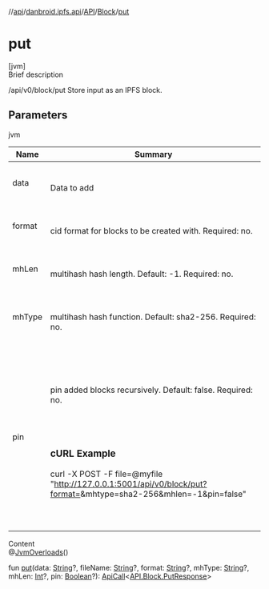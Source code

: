 //[api](../../../index.md)/[danbroid.ipfs.api](../../index.md)/[API](../index.md)/[Block](index.md)/[put](put.md)



# put  
[jvm]  
Brief description  


/api/v0/block/put Store input as an IPFS block.



## Parameters  
  
jvm  
  
|  Name|  Summary| 
|---|---|
| data| <br><br>Data to add<br><br>
| format| <br><br>cid format for blocks to be created with. Required: no.<br><br>
| mhLen| <br><br>multihash hash length. Default: -1. Required: no.<br><br>
| mhType| <br><br>multihash hash function. Default: sha2-256. Required: no.<br><br>
| pin| <br><br><br><br>pin added blocks recursively. Default: false. Required: no.<br><br><br><br><h3>cURL Example</h3> curl -X POST -F file=@myfile "http://127.0.0.1:5001/api/v0/block/put?format=<value>&mhtype=sha2-256&mhlen=-1&pin=false"<br><br><br><br>
  
  
Content  
@[JvmOverloads](https://kotlinlang.org/api/latest/jvm/stdlib/kotlin.jvm/-jvm-overloads/index.html)()  
  
fun [put](put.md)(data: [String](https://kotlinlang.org/api/latest/jvm/stdlib/kotlin/-string/index.html)?, fileName: [String](https://kotlinlang.org/api/latest/jvm/stdlib/kotlin/-string/index.html)?, format: [String](https://kotlinlang.org/api/latest/jvm/stdlib/kotlin/-string/index.html)?, mhType: [String](https://kotlinlang.org/api/latest/jvm/stdlib/kotlin/-string/index.html)?, mhLen: [Int](https://kotlinlang.org/api/latest/jvm/stdlib/kotlin/-int/index.html)?, pin: [Boolean](https://kotlinlang.org/api/latest/jvm/stdlib/kotlin/-boolean/index.html)?): [ApiCall](../../-api-call/index.md)<[API.Block.PutResponse](-put-response/index.md)>  



